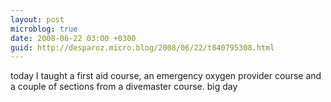 ```yaml
---
layout: post
microblog: true
date: 2008-06-22 03:00 +0300
guid: http://desparoz.micro.blog/2008/06/22/t840795308.html
---
```

today I taught a first aid course, an emergency oxygen provider course and a couple of sections from a divemaster course.  big day

